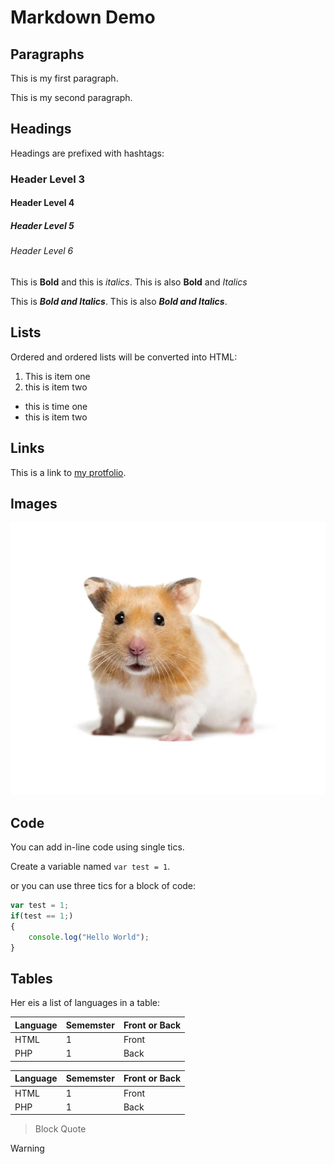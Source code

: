 # Markdown Demo

## Paragraphs

This is my first paragraph.

This is my second paragraph.

## Headings

Headings are prefixed with hashtags:

### Header Level 3

#### Header Level 4

##### Header Level 5

###### Header Level 6

This is **Bold** and this is *italics*. This is also __Bold__ and _Italics_

This is ***Bold and Italics***. This is also **_Bold and Italics_**.

## Lists

Ordered and ordered lists will be converted into HTML:

1. This is item one
2. this is item two

- this is time one
- this is item two

## Links

This is a link to [my protfolio](https://www.behance.net/davidhenry39#).

## Images

![a hamster looking towards the viewer](home-yourpets-hamster_1200x630.jpg)

## Code

You can add in-line code using single tics.

Create a variable named `var test = 1`.

or you can use three tics for a block of code:

```javascript
var test = 1;
if(test == 1;)
{
    console.log("Hello World");
}

```

## Tables

Her eis a list of languages in a table:

Language | Sememster | Front or Back 
-- | -- | -- 
HTML | 1 | Front         
PHP|1 | Back          

<!-- Comment -->

| Language | Sememster | Front or Back 
| -------- | --------- | ------------- 
| HTML     | 1         | Front         
| PHP      | 1         | Back        

> Block Quote

> [!Warning]